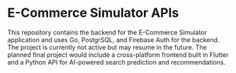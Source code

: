 # E-Commerce Simulator APIs
This repository contains the backend for the E-Commerce Simulator application and uses Go, PostgrSQL, and Firebase Auth for the backend. The project is currently not active but may resume in the future. The planned final project would include a cross-platform frontend built in Flutter and a Python API for AI-powered search prediction and recommendations.
